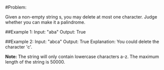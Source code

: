 #Problem:

Given a non-empty string s, you may delete at most one character. Judge whether you can make it a palindrome.

##Example 1:
	Input: "aba"
	Output: True

##Example 2:
	Input: "abca"
	Output: True
	Explanation: You could delete the character 'c'.
	
**Note:**
The string will only contain lowercase characters a-z. The maximum length of the string is 50000.
